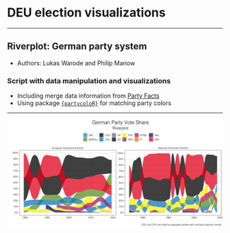 # DEU election visualizations

---

## Riverplot: German party system

* Authors: Lukas Warode and Philip Manow

### Script with data manipulation and visualizations

* Including merge data information from [Party Facts](https://partyfacts.herokuapp.com/)
* Using package [`{partycoloR}`](https://github.com/lwarode/partycoloR) for matching party colors

---

![German Party Vote Share](riverplot_de.png)

